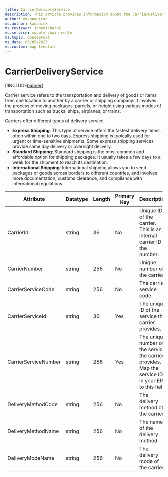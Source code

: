 ```yaml
---
title: CarrierDeliveryService
description: This article provides information about the CarrierDeliveryService entity.
author: mkannapiran
ms.author: kamanick
ms.reviewer: johnmichalak
ms.service: supply-chain-center
ms.topic: conceptual
ms.date: 05/05/2023
ms.custom: bap-template
---
```


# **CarrierDeliveryService**

[!INCLUDE[banner](../../includes/banner.md)]

Carrier service refers to the transportation and delivery of goods or items from one location to another by a carrier or shipping company. It involves the process of moving packages, parcels, or freight using various modes of transportation such as trucks, ships, airplanes, or trains.

Carriers offer different types of delivery service. 
* **Express Shipping**: This type of service offers the fastest delivery times, often within one to two days. Express shipping is typically used for urgent or time-sensitive shipments. Some express shipping services provide same day delivery or overnight delivery.
* **Standard Shipping**: Standard shipping is the most common and affordable option for shipping packages. It usually takes a few days to a week for the shipment to reach its destination.
* **International Shipping**: International shipping allows you to send packages or goods across borders to different countries, and involves more documentation, customs clearance, and compliance with international regulations.


|	Attribute	|	Datatype	|	Length	|	Primary Key	|	Description	|
|---------------|--------|------|----------|-----------|
|	CarrierId	|	string	|	36	|	No	|	Unique ID of the carrier. This is an internal carrier ID of the number.	|
|	CarrierNumber	|	string	|	256	|	No	|	Unique number of the carrier. 	|
|	CarrierServiceCode	|	string	|	256	|	No	|	The carrier service code.	|
|	CarrierServiceId	|	string	|	36	|	Yes	|	The unique ID of the service the carrier provides.	|
|	CarrierServiceNumber	|	string	|	256	|	Yes	|	The unique number of the service the carrier provides. Map the service ID in your ERP to this field.	|
|	DeliveryMethodCode	|	string	|	256	|	No	|	The delivery method of the carrier.	|
|	DeliveryMethodName	|	string	|	256	|	No	|	The name of the delivery method.	|
|	DeliveryModeName	|	string	|	256	|	No	|	The delivery mode of the carrier.	|
